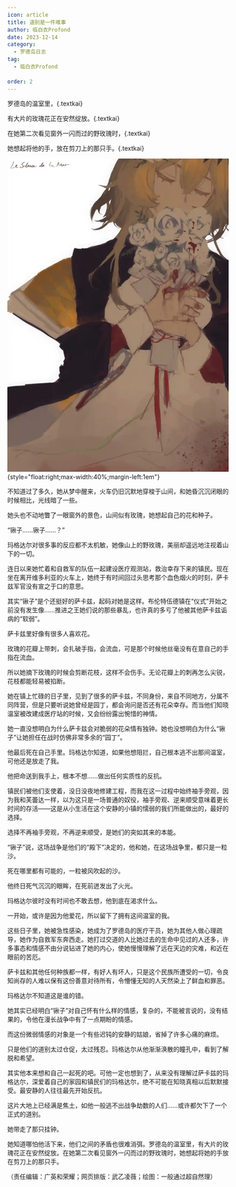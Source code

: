 ```yaml
---
icon: article
title: 道别是一件难事
author: 临白衣Profond
date: 2023-12-14
category:
  - 罗德岛日志
tag:
  - 临白衣Profond

order: 2
---
```


罗德岛的温室里，{.textkai}

有大片的玫瑰花正在安然绽放。{.textkai}

在她第二次看见窗外一闪而过的野玫瑰时，{.textkai}

她想起将他的手，放在剪刀上的那只手。{.textkai}

<!-- more -->

![](./res/illustration/刺玫文章配图（一般通过超自然理）.webp) {style="float:right;max-width:40%;margin-left:1em"}

不知道过了多久，她从梦中醒来，火车仍旧沉默地穿梭于山间，和她昏沉沉闭眼的时候相比，光线暗了一些。

她头也不动地瞥了一眼窗外的景色，山间似有玫瑰，她想起自己的花和种子。

“锹子……锹子……？”

玛格达尔对很多事的反应都不太机敏，她像山上的野玫瑰，美丽却遥远地注视着山下的一切。

连日以来她忙着和自救军的队伍一起建设医疗观测站，救治幸存下来的镇民。现在坐在离开维多利亚的火车上，她终于有时间回过头思考那个血色烟火的时刻，萨卡兹军官没有宣之于口的意思。

其实“锹子”是个还挺好的萨卡兹，起码对她是这样。布伦特伍德镇在“仪式”开始之前没有发生像……推进之王她们说的那些暴乱，也许真的多亏了他被其他萨卡兹诟病的“软弱”。

萨卡兹里好像有很多人喜欢花。

玫瑰的花瓣上带刺，会扎破手指，会流血，可是那个时候他丝毫没有在意自己的手指在流血。

所以她摘下玫瑰的时候会剪断花枝，这样不会伤手。无论花瓣上的刺再怎么尖锐，花枝都能轻易被掐断。

她在镇上忙碌的日子里，见到了很多的萨卡兹，不同身份，来自不同地方，分属不同阵营，但是只要听说她曾经是园丁，都会询问是否还有花朵幸存。而当他们知晓温室被改建成医疗站的时候，又会纷纷露出惋惜的神情。

她一直没想明白为什么萨卡兹会对脆弱的花朵情有独钟。她也没想明白为什么“锹子”让她担任在战时仿佛非常多余的“园丁”。

他最后死在自己手里。玛格达尔知道，如果他想阻拦，自己根本逃不出那间温室，可他还是放走了我。

他把命送到我手上，根本不想……做出任何实质性的反抗。

镇民们被他们支使着，没日没夜地修建工程，而我在这一过程中始终袖手旁观，因为我和芙蕾达一样，以为这只是一场普通的奴役，袖手旁观、逆来顺受意味着更长时间的存活——这是从小生活在这个安静的小镇的懦弱的我们所能做出的，最好的选择。

选择不再袖手旁观，不再逆来顺受，是她们的突如其来的本能。

“锹子”说，这场战争是他们的“殿下”决定的，他和她，在这场战争里，都只是一粒沙。

死在哪里都有可能的，一粒被风吹起的沙。

他终日死气沉沉的眼眸，在死前迸发出了火光。

玛格达尔彼时没有时间也不敢去想，他到底在渴求什么。

一开始，或许是因为他爱花，所以留下了拥有这间温室的我。

这些日子里，她被急性感染，她成为了罗德岛的医疗干员，她为其他人做心理疏导，她作为自救军东奔西走。她打过交道的人比她过去的生命中见过的人还多，许多事态和情感不由分说钻进了她的内心，使她慢慢理解了远在天边的灾难，和近在眼前的苦厄。

萨卡兹和其他任何种族都一样，有好人有坏人，只是这个民族所遭受的一切，令良知尚存的人难以保有这份善意对待所有，令懵懂无知的人天然染上了鲜血和罪恶。

玛格达尔不知道这是谁的错。

她其实已经明白“锹子”对自己怀有什么样的情感，复杂的，不能被言说的，没有结果的，令他在漫长战争中有了一点期盼的情感。

而这份微弱情感的对象是一个有些迟钝的安静的姑娘，省掉了许多心痛的麻烦。

只是他们的道别太过仓促，太过残忍。玛格达尔从他渐渐涣散的瞳孔中，看到了解脱和希望。

其实他本来想和自己一起死的吧。可他一定也想到了，从来没有理解过萨卡兹的玛格达尔，深爱着自己的家园和镇民们的玛格达尔，绝不可能在知晓真相以后默默接受。最安静的人往往最先开始反抗。

这片大地上已经满是焦土，如他一般逃不出战争劫数的人们……或许都欠下了一个正式的道别。

她带走了那只挂钟。

她知道哪怕他活下来，他们之间的矛盾也很难消弭。罗德岛的温室里，有大片的玫瑰花正在安然绽放。在她第二次看见窗外一闪而过的野玫瑰时，她想起将她的手放在剪刀上的那只手。<eod />

（责任编辑：广英和荣耀；网页排版：武乙凌薇；绘图：一般通过超自然理）

<FakeAds />